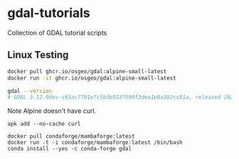 # gdal-tutorials

Collection of GDAL tutorial scripts

## Linux Testing

```bash
docker pull ghcr.io/osgeo/gdal:alpine-small-latest
docker run -it ghcr.io/osgeo/gdal:alpine-small-latest

gdal --version
# GDAL 3.12.0dev-c93ac7701e7c5b3b5537598f2dea1e8a382cc81a, released 2025/08/08
```

Note Alpine doesn't have curl.

```
apk add --no-cache curl
```

```
docker pull condaforge/mambaforge:latest
docker run -t -i condaforge/mambaforge:latest /bin/bash
conda install --yes -c conda-forge gdal
```
